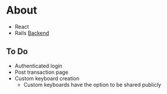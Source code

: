 # About

- React
- Rails [Backend](https://github.com/mhdhassan99/keyboard_backend)

## To Do

- Authenticated login
- Post transaction page
- Custom keyboard creation
  - Custom keyboards have the option to be shared publicly
